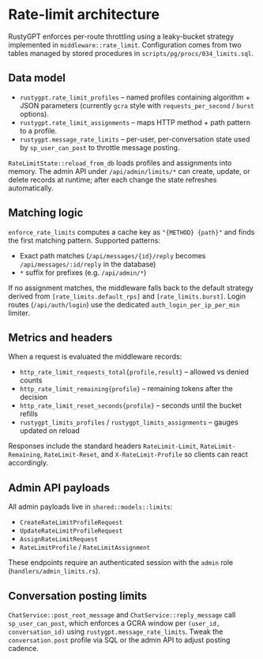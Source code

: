 # Rate-limit architecture

RustyGPT enforces per-route throttling using a leaky-bucket strategy implemented in `middleware::rate_limit`. Configuration
comes from two tables managed by stored procedures in `scripts/pg/procs/034_limits.sql`.

## Data model

- `rustygpt.rate_limit_profiles` – named profiles containing algorithm + JSON parameters (currently `gcra` style with
  `requests_per_second` / `burst` options).
- `rustygpt.rate_limit_assignments` – maps HTTP method + path pattern to a profile.
- `rustygpt.message_rate_limits` – per-user, per-conversation state used by `sp_user_can_post` to throttle message posting.

`RateLimitState::reload_from_db` loads profiles and assignments into memory. The admin API under `/api/admin/limits/*` can
create, update, or delete records at runtime; after each change the state refreshes automatically.

## Matching logic

`enforce_rate_limits` computes a cache key as `"{METHOD} {path}"` and finds the first matching pattern. Supported patterns:

- Exact path matches (`/api/messages/{id}/reply` becomes `/api/messages/:id/reply` in the database)
- `*` suffix for prefixes (e.g. `/api/admin/*`)

If no assignment matches, the middleware falls back to the default strategy derived from `[rate_limits.default_rps]` and
`[rate_limits.burst]`. Login routes (`/api/auth/login`) use the dedicated `auth_login_per_ip_per_min` limiter.

## Metrics and headers

When a request is evaluated the middleware records:

- `http_rate_limit_requests_total{profile,result}` – allowed vs denied counts
- `http_rate_limit_remaining{profile}` – remaining tokens after the decision
- `http_rate_limit_reset_seconds{profile}` – seconds until the bucket refills
- `rustygpt_limits_profiles` / `rustygpt_limits_assignments` – gauges updated on reload

Responses include the standard headers `RateLimit-Limit`, `RateLimit-Remaining`, `RateLimit-Reset`, and
`X-RateLimit-Profile` so clients can react accordingly.

## Admin API payloads

All admin payloads live in `shared::models::limits`:

- `CreateRateLimitProfileRequest`
- `UpdateRateLimitProfileRequest`
- `AssignRateLimitRequest`
- `RateLimitProfile` / `RateLimitAssignment`

These endpoints require an authenticated session with the `admin` role (`handlers/admin_limits.rs`).

## Conversation posting limits

`ChatService::post_root_message` and `ChatService::reply_message` call `sp_user_can_post`, which enforces a GCRA window per
`(user_id, conversation_id)` using `rustygpt.message_rate_limits`. Tweak the `conversation.post` profile via SQL or the admin
API to adjust posting cadence.
